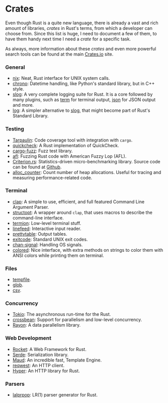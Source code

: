 Crates
======

Even though Rust is a quite new language, there is already a vast and rich
amount of libraries, _crates_ in Rust's terms, from which a developer can choose
from.  Since this list is huge, I need to document a few of them, to have them
handy next time I need a _crate_ for a specific task.

As always, more information about these _crates_ and even more powerful search
tools can be found at the main [Crates.io](https://crates.io/) site.


### General

 - [nix](https://github.com/nix-rust/nix):
   Neat, Rust interface for UNIX system calls.
 - [chrono](https://crates.io/crates/chrono):
   Datetime handling, like Python's standard library, but in C++ style.
 - [slog](https://github.com/slog-rs/slog):
   A very complete logging suite for Rust.  It is a core followed by many
   plugins, such as [term](https://docs.rs/slog-term/) for terminal output,
   [json](https://docs.rs/slog-json/) for JSON output and more.
 - [log](https://docs.rs/log):
   A simpler alternative to [slog](https://github.com/slog-rs/slog), that might
   become part of Rust's Standard Library.


### Testing

 - [Tarpaulin](https://github.com/xd009642/tarpaulin):
   Code coverage tool with integration with `cargo`.
 - [quickcheck](https://crates.io/crates/quickcheck):
   A Rust implementation of QuickCheck.
 - [cargo-fuzz](https://github.com/rust-fuzz/cargo-fuzz):
   Fuzz test library.
 - [afl](https://github.com/rust-fuzz/afl.rs):
   Fuzzing Rust code with American Fuzzy Lop (AFL).
 - [Criterion.rs](https://crates.io/crates/criterion):
   Statistics-driven micro-benchmarking library.  Source code can be found at
   [Github](https://github.com/japaric/criterion.rs).
 - [alloc_counter](https://crates.io/crates/alloc_counter):
   Count number of heap allocations.  Useful for tracing and measuring
   performance-related code.


### Terminal

 - [clap](https://docs.rs/clap/2.14.0/clap/):
   A simple to use, efficient, and full featured Command Line Argument Parser.
 - [structopt](https://docs.rs/structopt-derive/0.1.5/structopt_derive/):
   A wrapper around `clap`, that uses macros to describe the command-line
   interface.
 - [termion](https://github.com/ticki/termion):
   Low-level terminal stuff.
 - [linefeed](https://github.com/murarth/linefeed):
   Interactive input reader.
 - [prettytable](https://github.com/phsym/prettytable-rs):
   Output tables.
 - [exitcode](https://github.com/benwilber/exitcode):
   Standard UNIX exit codes.
 - [chan-signal](https://github.com/BurntSushi/chan-signal):
   Handling OS signals.
 - [colored](https://crates.io/crates/colored):
   Nice interface, with extra methods on strings to color them with ANSI colors
   while printing them on terminal.


### Files

 - [tempfile](https://github.com/Stebalien/tempfile).
 - [glob](https://github.com/rust-lang-nursery/glob).
 - [csv](https://github.com/BurntSushi/rust-csv).


### Concurrency

 - [Tokio](https://tokio.rs/):
   The asynchronous run-time for the Rust.
 - [crossbean](https://github.com/crossbeam-rs/crossbeam):
   Support for parallelism and low-level concurrency.
 - [Rayon](https://github.com/rayon-rs/rayon):
   A data parallelism library.


### Web Development

 - [Rocket](https://rocket.rs/):
   A Web Framework for Rust.
 - [Serde](https://crates.io/crates/serde):
   Serialization library.
 - [Maud](https://github.com/lfairy/maud):
   An incredible fast, Template Engine.
 - [reqwest](https://github.com/seanmonstar/reqwest):
   An HTTP client.
 - [Hyper](https://hyper.rs/):
   An HTTP library for Rust.


### Parsers

 - [lalprpop](https://github.com/nikomatsakis/lalrpop):
   LR(1) parser generator for Rust.
